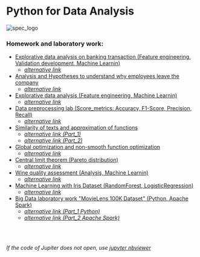# Python for Data Analysis

![spec_logo](https://user-images.githubusercontent.com/43387913/56806964-1d438e00-6836-11e9-9b95-d6016ebc061e.jpg)


### Homework and laboratory work:
* [Explorative data analysis on banking transaction (Feature engineering, Validation development, Machine Learnin)](https://github.com/Alex110117/data_analysis/blob/master/Lectures%20notebooks/(Lectures%20notebooks)%20netology%20Feature%20engineering/7.%20case/Practice_7_bank_ottok_1.ipynb)
   * [*alternative link*](https://nbviewer.jupyter.org/github/Alex110117/data_analysis/blob/master/Lectures%20notebooks/%28Lectures%20notebooks%29%20netology%20Feature%20engineering/7.%20case/Practice_7_bank_ottok_1.ipynb)
* [Analysis and Hypotheses to understand why employees leave the company](https://github.com/Alex110117/data_analysis/blob/master/Homework%20notebooks/(HW%20notebooks)%20netology%20Mathematics%20and%20Python/17.%20Py_dep_analysis%20(A.Sib).ipynb)
  * [*alternative link*](https://nbviewer.jupyter.org/github/Alex110117/data_analysis/blob/master/Homework%20notebooks/%28HW%20notebooks%29%20netology%20Mathematics%20and%20Python/17.%20Py_dep_analysis%20%28A.Sib%29.ipynb)
* [Explorative data analysis (Feature engineering, Machine Learnin)](https://github.com/Alex110117/data_analysis/blob/master/Homework%20notebooks/(HW%20notebooks)%20netology%20Feature%20engineering/9.1.%20total_dvp1.ipynb)
  * [*alternative link*](https://nbviewer.jupyter.org/github/Alex110117/data_analysis/blob/master/Homework%20notebooks/%28HW%20notebooks%29%20netology%20Feature%20engineering/9.1.%20total_dvp1.ipynb)
* [Data preprocessing lab (Score_metrics: Accuracy, F1-Score, Precision, Recall)](https://github.com/Alex110117/data_analysis/blob/master/Homework%20notebooks/(HW%20notebooks)%20netology%20Feature%20engineering/8.%20Feature_engineering_lab.ipynb)
  * [*alternative link*](https://nbviewer.jupyter.org/github/Alex110117/data_analysis/blob/master/Homework%20notebooks/%28HW%20notebooks%29%20netology%20Feature%20engineering/8.%20Feature_engineering_lab.ipynb)
* [Similarity of texts and approximation of functions](https://github.com/Alex110117/data_analysis/tree/master/Homework%20notebooks/(HW%20notebooks)%20coursera%20Mathematics%20and%20Python/1.%20Сходство%20текстов%20и%20аппроксимация%20функций)
  * [*alternative link (Part_1)*](https://nbviewer.jupyter.org/github/Alex110117/data_analysis/blob/master/Homework%20notebooks/%28HW%20notebooks%29%20coursera%20Mathematics%20and%20Python/1.%20%D0%A1%D1%85%D0%BE%D0%B4%D1%81%D1%82%D0%B2%D0%BE%20%D1%82%D0%B5%D0%BA%D1%81%D1%82%D0%BE%D0%B2%20%D0%B8%20%D0%B0%D0%BF%D0%BF%D1%80%D0%BE%D0%BA%D1%81%D0%B8%D0%BC%D0%B0%D1%86%D0%B8%D1%8F%20%D1%84%D1%83%D0%BD%D0%BA%D1%86%D0%B8%D0%B9/submission-1.ipynb)
  * [*alternative link (Part_2)*](https://nbviewer.jupyter.org/github/Alex110117/data_analysis/blob/master/Homework%20notebooks/%28HW%20notebooks%29%20coursera%20Mathematics%20and%20Python/1.%20%D0%A1%D1%85%D0%BE%D0%B4%D1%81%D1%82%D0%B2%D0%BE%20%D1%82%D0%B5%D0%BA%D1%81%D1%82%D0%BE%D0%B2%20%D0%B8%20%D0%B0%D0%BF%D0%BF%D1%80%D0%BE%D0%BA%D1%81%D0%B8%D0%BC%D0%B0%D1%86%D0%B8%D1%8F%20%D1%84%D1%83%D0%BD%D0%BA%D1%86%D0%B8%D0%B9/submission-2.ipynb)
* [Global optimization and non-smooth function optimization](https://github.com/Alex110117/data_analysis/blob/master/Homework%20notebooks/(HW%20notebooks)%20coursera%20Mathematics%20and%20Python/2.%20Глобальная%20оптимизация%20и%20оптимизация%20негладкой%20функции/hw2.ipynb)
  * [*alternative link*](https://nbviewer.jupyter.org/github/Alex110117/data_analysis/blob/master/Homework%20notebooks/%28HW%20notebooks%29%20coursera%20Mathematics%20and%20Python/2.%20%D0%93%D0%BB%D0%BE%D0%B1%D0%B0%D0%BB%D1%8C%D0%BD%D0%B0%D1%8F%20%D0%BE%D0%BF%D1%82%D0%B8%D0%BC%D0%B8%D0%B7%D0%B0%D1%86%D0%B8%D1%8F%20%D0%B8%20%D0%BE%D0%BF%D1%82%D0%B8%D0%BC%D0%B8%D0%B7%D0%B0%D1%86%D0%B8%D1%8F%20%D0%BD%D0%B5%D0%B3%D0%BB%D0%B0%D0%B4%D0%BA%D0%BE%D0%B9%20%D1%84%D1%83%D0%BD%D0%BA%D1%86%D0%B8%D0%B8/hw2.ipynb)
* [Central limit theorem (Pareto distribution)](https://github.com/Alex110117/data_analysis/blob/master/Homework%20notebooks/(HW%20notebooks)%20coursera%20Mathematics%20and%20Python/3.%20Центральная%20предельная%20теорема%20своими%20руками%20(Распределение%20Парето)/homework_scipy.stats.pareto.ipynb)
  * [*alternative link*](https://nbviewer.jupyter.org/github/Alex110117/data_analysis/blob/master/Homework%20notebooks/%28HW%20notebooks%29%20coursera%20Mathematics%20and%20Python/3.%20%D0%A6%D0%B5%D0%BD%D1%82%D1%80%D0%B0%D0%BB%D1%8C%D0%BD%D0%B0%D1%8F%20%D0%BF%D1%80%D0%B5%D0%B4%D0%B5%D0%BB%D1%8C%D0%BD%D0%B0%D1%8F%20%D1%82%D0%B5%D0%BE%D1%80%D0%B5%D0%BC%D0%B0%20%D1%81%D0%B2%D0%BE%D0%B8%D0%BC%D0%B8%20%D1%80%D1%83%D0%BA%D0%B0%D0%BC%D0%B8%20%28%D0%A0%D0%B0%D1%81%D0%BF%D1%80%D0%B5%D0%B4%D0%B5%D0%BB%D0%B5%D0%BD%D0%B8%D0%B5%20%D0%9F%D0%B0%D1%80%D0%B5%D1%82%D0%BE%29/homework_scipy.stats.pareto.ipynb)
* [Wine quality assessment (Analysis, Machine Learnin)](https://github.com/Alex110117/data_analysis/blob/master/Homework%20notebooks/(HW%20notebooks)%20coursera%20Mathematics%20and%20Python/4.%20Оценка%20качества%20вин/wineDS.ipynb)
  * [*alternative link*](https://nbviewer.jupyter.org/github/Alex110117/data_analysis/blob/master/Homework%20notebooks/%28HW%20notebooks%29%20coursera%20Mathematics%20and%20Python/4.%20%D0%9E%D1%86%D0%B5%D0%BD%D0%BA%D0%B0%20%D0%BA%D0%B0%D1%87%D0%B5%D1%81%D1%82%D0%B2%D0%B0%20%D0%B2%D0%B8%D0%BD/wineDS.ipynb)
* [Machine Learning with Iris Dataset (RandomForest, LogisticRegression)](https://github.com/Alex110117/data_analysis/blob/master/Homework%20notebooks/(HW%20notebooks)%20netology%20Big%20Data%20and%20Python/6.%20bigData%20(RandomForest_and_LogisticRegression)/hw_bigData(RandomForestClassification__vs__LogisticRegression)(A.Sib).ipynb)
  * [*alternative link*](https://nbviewer.jupyter.org/github/Alex110117/data_analysis/blob/master/Homework%20notebooks/%28HW%20notebooks%29%20netology%20Big%20Data%20and%20Python/6.%20bigData%20%28RandomForest_and_LogisticRegression%29/hw_bigData%28RandomForestClassification__vs__LogisticRegression%29%28A.Sib%29.ipynb)
* [Big Data laboratory work "MovieLens 100K Dataset" (Python, Apache Spark)](https://github.com/Alex110117/data_analysis/tree/master/Homework%20notebooks/(HW%20notebooks)%20netology%20Big%20Data%20and%20Python/7.%20Py_Spark_dep)
  * [*alternative link (Part_1 Python)*](https://nbviewer.jupyter.org/github/Alex110117/data_analysis/blob/master/Homework%20notebooks/%28HW%20notebooks%29%20netology%20Big%20Data%20and%20Python/7.%20Py_Spark_dep/dep_bd_1_py.ipynb)
  * [*alternative link (Part_2 Apache Spark)*](https://nbviewer.jupyter.org/github/Alex110117/data_analysis/blob/master/Homework%20notebooks/%28HW%20notebooks%29%20netology%20Big%20Data%20and%20Python/7.%20Py_Spark_dep/dep_bd_2_spark_v2.1.ipynb)


<br></br>

_If the code of Jupiter does not open, use [jupyter nbviewer](https://nbviewer.jupyter.org)_

